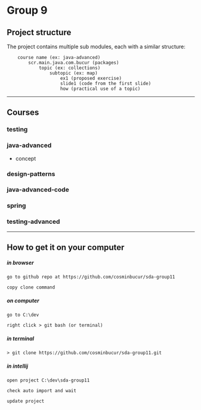 # Group 9

## Project structure
The project contains multiple sub modules, each with a similar structure:

        course name (ex: java-advanced)
            scr.main.java.com.bucur (packages)
                topic (ex: collections)
                    subtopic (ex: map)
                        ex1 (proposed exercise)
                        slide1 (code from the first slide)
                        how (practical use of a topic)

---

## Courses

### testing

### java-advanced
- concept

### design-patterns

### java-advanced-code

### spring

### testing-advanced

---

## How to get it on your computer

##### in browser

	go to github repo at https://github.com/cosminbucur/sda-group11

	copy clone command

##### on computer
	go to C:\dev

	right click > git bash (or terminal)

##### in terminal
	> git clone https://github.com/cosminbucur/sda-group11.git

##### in intellij
	open project C:\dev\sda-group11

	check auto import and wait

	update project

